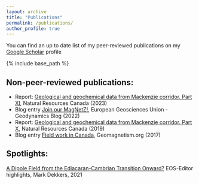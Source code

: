 ```yaml
---
layout: archive
title: "Publications"
permalink: /publications/
author_profile: true
---
```


You can find an up to date list of my peer-reviewed publications on my [Google Scholar](https://scholar.google.com/citations?user=uQwvcNAAAAAJ&hl=en) profile

{% include base_path %}

Non-peer-reviewed publications:
-----
* Report: [Geological and geochemical data from Mackenzie corridor. Part XI](https://ostrnrcan-dostrncan.canada.ca/entities/publication/7c7e0eba-7839-483c-bec0-075928636f11), Natural Resources Canada (2023)
* Blog entry [Join our MagNetZ!](https://blogs.egu.eu/divisions/gd/2022/04/13/magnetic-networkz/), European Geosciences Union - Geodynamics Blog (2022)
* Report: [Geological and geochemical data from Mackenzie corridor. Part X](https://ostrnrcan-dostrncan.canada.ca/entities/publication/51fd1c8f-0719-4d89-b526-198d56a5970b), Natural Resources Canada (2019)
* Blog entry [Field work in Canada](https://www.geomagnetism.org/?p=655), Geomagnetism.org (2017)

Spotlights:
-----
[A Dipole Field from the Ediacaran-Cambrian Transition Onward?](https://eos.org/editor-highlights/a-dipole-field-from-the-ediacaran-cambrian-transition-onward) EOS-Editor highlights, Mark Dekkers, 2021

